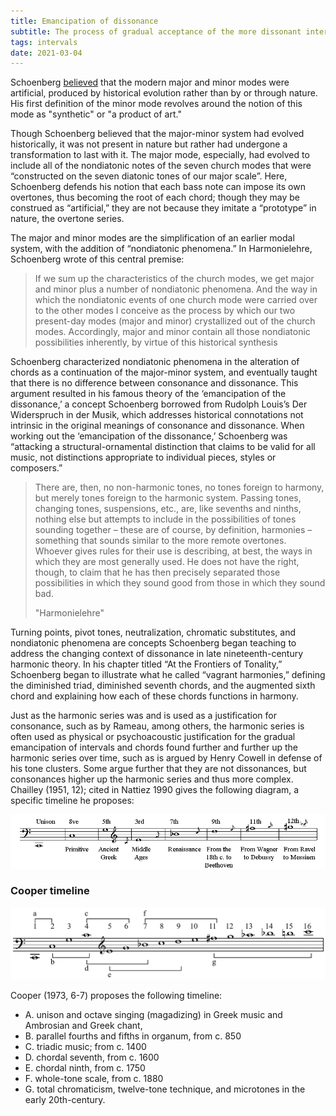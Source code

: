 ```yaml
---
title: Emancipation of dissonance
subtitle: The process of gradual acceptance of the more dissonant intervals as consonant and musical
tags: intervals
date: 2021-03-04
---
```


Schoenberg [believed](https://digital.library.unt.edu/ark:/67531/metadc9855/m2/1/high_res_d/dissertation.pdf) that the modern major and minor modes were artificial, produced by historical evolution rather than by or through nature.  His first definition of the minor mode revolves around the notion of this mode as "synthetic" or "a product of art." 

Though Schoenberg believed that the major-minor system had evolved historically, it was not present in nature but rather had undergone a transformation to last with it.  The major mode, especially, had evolved to include all of the nondiatonic notes of the seven church modes that were “constructed on the seven diatonic tones of our major scale”. Here, Schoenberg defends his notion that each bass note can impose its own overtones, thus becoming the root of each chord; though they may be construed as “artificial,” they are not because they imitate a “prototype” in nature, the overtone series.

The major and minor modes are the simplification of an earlier modal system, with the addition of “nondiatonic phenomena.”  In Harmonielehre, Schoenberg wrote of this central premise:

> If we sum up the characteristics of the church modes, we get major and minor plus a number of nondiatonic phenomena.  And the way in which the nondiatonic events of one church mode were carried over to the other modes I conceive as the process by which our two present-day modes (major and minor) crystallized out of the church modes.  Accordingly, major and minor contain all those nondiatonic possibilities inherently, by virtue of this historical synthesis

Schoenberg characterized nondiatonic phenomena in the alteration of chords as a continuation of the major-minor system, and eventually taught that there is no difference between consonance and dissonance. This argument resulted in his famous theory of the ‘emancipation of the dissonance,’ a concept Schoenberg borrowed from Rudolph Louis’s Der Widerspruch in der Musik, which addresses historical connotations not intrinsic in the original meanings of consonance and dissonance. When working out the ‘emancipation of the dissonance,’ Schoenberg was “attacking a structural-ornamental distinction that claims to be valid for all music, not distinctions appropriate to individual pieces, styles or composers.”

> There are, then, no non-harmonic tones, no tones foreign to harmony, but merely tones foreign to the harmonic system.  Passing tones, changing tones, suspensions, etc., are, like sevenths and ninths, nothing else but attempts to include in the possibilities of tones sounding together – these are of course, by definition, harmonies – something that sounds similar to the more remote overtones.  Whoever gives rules for their use is describing, at best, the ways in which they are most generally used.  He does not have the right, though, to claim that he has then precisely separated those possibilities in which they sound good from those in which they sound bad.
> 
> "Harmonielehre"

Turning points, pivot tones, neutralization, chromatic substitutes, and nondiatonic phenomena are concepts Schoenberg began teaching to address the changing context of dissonance in late nineteenth-century harmonic theory.  In his chapter titled “At the Frontiers of Tonality,” Schoenberg began to illustrate what he called “vagrant harmonies,” defining the diminished triad, diminished seventh chords, and the augmented sixth chord and explaining how each of these chords functions in harmony.


Just as the harmonic series was and is used as a justification for consonance, such as by Rameau, among others, the harmonic series is often used as physical or psychoacoustic justification for the gradual emancipation of intervals and chords found further and further up the harmonic series over time, such as is argued by Henry Cowell in defense of his tone clusters. Some argue further that they are not dissonances, but consonances higher up the harmonic series and thus more complex. Chailley (1951, 12); cited in Nattiez 1990 gives the following diagram, a specific timeline he proposes: 

![](./Chailley_harmonic_series_emancipationt.png)

### Cooper timeline

![](./Overtone_series_and_Western_music_development.png)

Cooper (1973, 6-7) proposes the following timeline:

- A. unison and octave singing (magadizing) in Greek music and Ambrosian and Greek chant,
- B. parallel fourths and fifths in organum, from c. 850
- C. triadic music; from c. 1400
- D. chordal seventh, from c. 1600
- E. chordal ninth, from c. 1750
- F. whole-tone scale, from c. 1880
- G. total chromaticism, twelve-tone technique, and microtones in the early 20th-century.